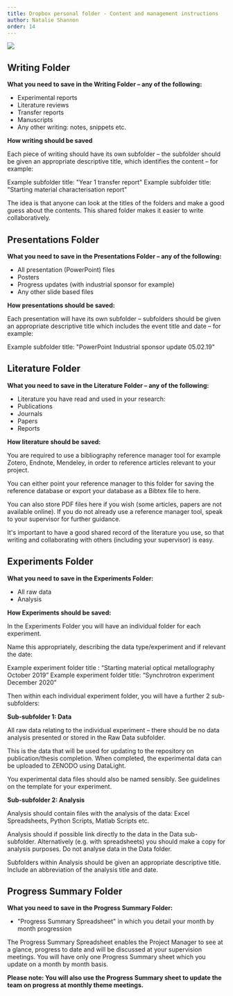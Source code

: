 ```yaml
---
title: Dropbox personal folder - Content and management instructions
author: Natalie Shannon
order: 14
---
```


![](/wiki/assets/images/posts/dropbox_folder_overview.png)

## Writing Folder

**What you need to save in the Writing Folder – any of the following:**

- Experimental reports
- Literature reviews
- Transfer reports
- Manuscripts
- Any other writing: notes, snippets etc.

**How writing should be saved**

Each piece of writing should have its own subfolder – the subfolder should be given an appropriate descriptive title, which identifies the content – for example:

Example subfolder title: "Year 1 transfer report"
Example subfolder title: "Starting material characterisation report"

The idea is that anyone can look at the titles of the folders and make a good guess about the contents. This shared folder makes it easier to write collaboratively.

## Presentations Folder

**What you need to save in the Presentations Folder – any of the following:**

- All presentation (PowerPoint) files
- Posters 
- Progress updates (with industrial sponsor for example)
- Any other slide based files 

**How presentations should be saved:**

Each presentation will have its own subfolder – subfolders should be given an appropriate descriptive title which includes the event title and date – for example:

Example subfolder title: "PowerPoint Industrial sponsor update 05.02.19"

## Literature Folder

**What you need to save in the Literature Folder – any of the following:**

- Literature you have read and used in your research:
- Publications
- Journals
- Papers 
- Reports

**How literature should be saved:**

You are required to use a bibliography reference manager tool for example Zotero, Endnote, Mendeley, in order to reference articles relevant to your project. 

You can either point your reference manager to this folder for saving the reference database or export your database as a Bibtex file to here.

You can also store PDF files here if you wish (some articles, papers are not available online). If you do not already use a reference manager tool, speak to your supervisor for further guidance.

It's important to have a good shared record of the literature you use, so that writing and collaborating with others (including your supervisor) is easy.

## Experiments Folder

**What you need to save in the Experiments Folder:**

- All raw data
- Analysis

**How Experiments should be saved:** 

In the Experiments Folder you will have an individual folder for each experiment.

Name this appropriately, describing the data type/experiment and if relevant the date:

Example experiment folder title :  “Starting material optical metallography October 2019” 
Example experiment folder title:   “Synchrotron experiment December 2020”
 
Then within each individual experiment folder, you will have a further 2 sub-subfolders:

**Sub-subfolder 1: Data**  

All raw data relating to the individual experiment – there should be no data analysis presented or stored in the Raw Data subfolder.

This is the data that will be used for updating to the repository on publication/thesis completion.  When completed, the experimental data can be uploaded to ZENODO using DataLight.

You experimental data files should also be named sensibly. See guidelines on the template for your experiment.

**Sub-subfolder 2: Analysis**

Analysis should contain files with the analysis of the data: Excel Spreadsheets, Python Scripts, Matlab Scripts etc.
 
Analysis should if possible link directly to the data in the Data sub-subfolder. Alternatively (e.g. with spreadsheets) you should make a copy for analysis purposes. Do not analyse data in the Data folder.

Subfolders within Analysis should be given an appropriate descriptive title. Include an abbreviation of the analysis title and date.


## Progress Summary Folder

**What you need to save in the Progress Summary Folder:**

- "Progress Summary Spreadsheet" in which you detail your month by month progression

The Progress Summary Spreadsheet enables the Project Manager to see at a glance, progress to date and will be discussed at your supervision meetings. You will have only one Progress Summary sheet which you update on a month by month basis.

**Please note: You will also use the Progress Summary sheet to update the team on progress at monthly theme meetings.**  



